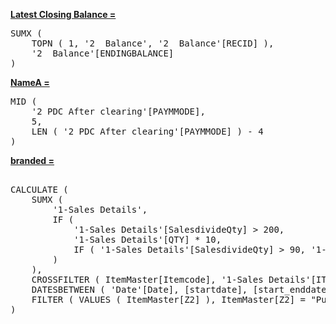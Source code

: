 <a href="red">**Latest Closing Balance =**</a>
<pre>
SUMX (
    TOPN ( 1, '2  Balance', '2  Balance'[RECID] ),
    '2  Balance'[ENDINGBALANCE]
)
</pre>

<a href="red">**NameA =**</a>
<pre>
MID (
    '2 PDC After clearing'[PAYMMODE],
    5,
    LEN ( '2 PDC After clearing'[PAYMMODE] ) - 4
)
</pre>

<a href="red">**branded =**</a>
<pre>

CALCULATE (
    SUMX (
        '1-Sales Details',
        IF (
            '1-Sales Details'[SalesdivideQty] > 200,
            '1-Sales Details'[QTY] * 10,
            IF ( '1-Sales Details'[SalesdivideQty] > 90, '1-Sales Details'[QTY] * 7 )
        )
    ),
    CROSSFILTER ( ItemMaster[Itemcode], '1-Sales Details'[ITEMID], BOTH ),
    DATESBETWEEN ( 'Date'[Date], [startdate], [start_enddate] ),
    FILTER ( VALUES ( ItemMaster[Z2] ), ItemMaster[Z2] = "Purchase" )
)


